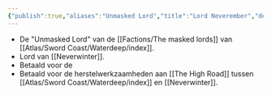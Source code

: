```yaml
---
{"publish":true,"aliases":"Unmasked Lord","title":"Lord Neverember","description":"Lord of Neverwinter. Unmasked lord of Waterdeep.","created":"2025-07-04","modified":"2025-07-22T22:56:48.200+02:00","published":"2025-07-04","cssclasses":""}
---
```


* De "Unmasked Lord" van de [[Factions/The masked lords]] van [[Atlas/Sword Coast/Waterdeep/index]].
* Lord van [[Neverwinter]].
* Betaald voor de 
* Betaald voor de herstelwerkzaamheden aan [[The High Road]] tussen [[Atlas/Sword Coast/Waterdeep/index]] en [[Neverwinter]].

